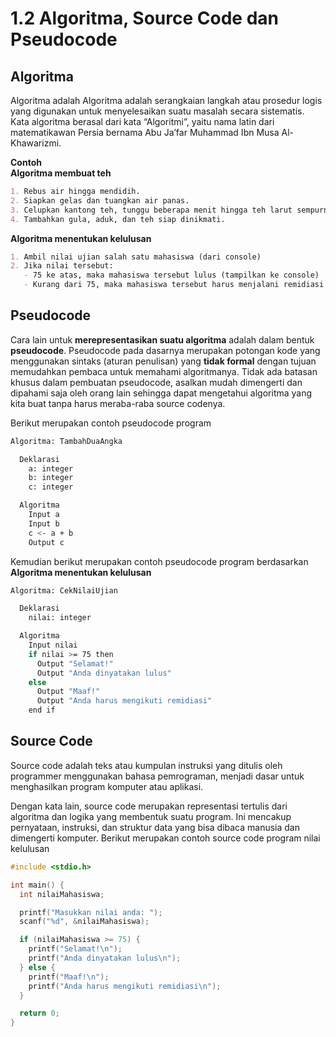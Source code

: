 
 # 1.2 Algoritma, Source Code dan Pseudocode

## Algoritma 
Algoritma adalah Algoritma adalah serangkaian langkah atau prosedur logis yang digunakan untuk menyelesaikan suatu masalah secara sistematis. Kata algoritma berasal dari kata “Algoritmi”, yaitu nama latin dari matematikawan Persia bernama Abu Ja’far Muhammad Ibn Musa Al-Khawarizmi.

**Contoh**
<br/>
**Algoritma membuat teh**

```md
1. Rebus air hingga mendidih.
2. Siapkan gelas dan tuangkan air panas.
3. Celupkan kantong teh, tunggu beberapa menit hingga teh larut sempurna.
4. Tambahkan gula, aduk, dan teh siap dinikmati.
```
**Algoritma menentukan kelulusan**

```md
1. Ambil nilai ujian salah satu mahasiswa (dari console)
2. Jika nilai tersebut:
   - 75 ke atas, maka mahasiswa tersebut lulus (tampilkan ke console)
   - Kurang dari 75, maka mahasiswa tersebut harus menjalani remidiasi (tampilkan ke console)
```
## Pseudocode
Cara lain untuk **merepresentasikan suatu algoritma** adalah dalam bentuk **pseudocode**. Pseudocode pada dasarnya merupakan potongan kode yang menggunakan sintaks (aturan penulisan) yang **tidak formal** dengan tujuan memudahkan pembaca untuk memahami algoritmanya. Tidak ada batasan khusus dalam pembuatan pseudocode, asalkan mudah dimengerti dan dipahami saja oleh orang lain sehingga dapat mengetahui algoritma yang kita buat tanpa harus meraba-raba source codenya.

Berikut merupakan contoh pseudocode program 

```bash
Algoritma: TambahDuaAngka

  Deklarasi
    a: integer
    b: integer
    c: integer

  Algoritma
    Input a
    Input b
    c <- a + b
    Output c
```

Kemudian berikut merupakan contoh pseudocode program berdasarkan **Algoritma menentukan kelulusan**

```bash
Algoritma: CekNilaiUjian

  Deklarasi
    nilai: integer

  Algoritma
    Input nilai
    if nilai >= 75 then
      Output "Selamat!"
      Output "Anda dinyatakan lulus"
    else
      Output "Maaf!"
      Output "Anda harus mengikuti remidiasi"
    end if
```
## Source Code
Source code adalah teks atau kumpulan instruksi yang ditulis oleh programmer menggunakan bahasa pemrograman, menjadi dasar untuk menghasilkan program komputer atau aplikasi.

Dengan kata lain, source code merupakan representasi tertulis dari algoritma dan logika yang membentuk suatu program. Ini mencakup pernyataan, instruksi, dan struktur data yang bisa dibaca manusia dan dimengerti komputer. Berikut merupakan contoh source code program nilai kelulusan
```c
#include <stdio.h>

int main() {
  int nilaiMahasiswa;

  printf("Masukkan nilai anda: ");
  scanf("%d", &nilaiMahasiswa);

  if (nilaiMahasiswa >= 75) {
    printf("Selamat!\n");
    printf("Anda dinyatakan lulus\n");
  } else {
    printf("Maaf!\n");
    printf("Anda harus mengikuti remidiasi\n");
  }

  return 0;
}
```


